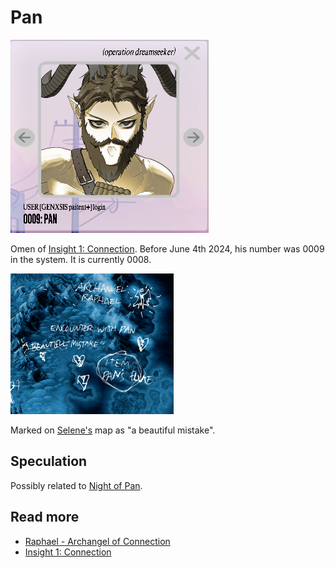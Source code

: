 # Pan

![img_2.png](../../Resources/characters/pan/pan.png)

Omen of [Insight 1: Connection](../lore/insight1-connection). Before June 4th 2024, his number was 0009 in the system. 
It is currently 0008.

![](../../Resources/insights/connection/raphael-selenes-map.png)

Marked on [Selene's](selene) map as "a beautiful mistake".

## Speculation

Possibly related to [Night of Pan](../lore/night-of-pan). 

## Read more

- [Raphael - Archangel of Connection](raphael)
- [Insight 1: Connection](../lore/insight1-connection)